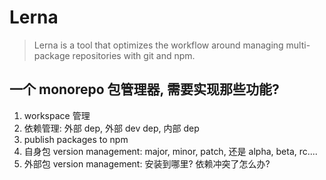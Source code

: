 # Lerna

> Lerna is a tool that optimizes the workflow around managing multi-package repositories with git and npm.

## 一个 monorepo 包管理器, 需要实现那些功能?

1. workspace 管理
2. 依赖管理: 外部 dep, 外部 dev dep, 内部 dep
3. publish packages to npm
4. 自身包 version management: major, minor, patch, 还是 alpha, beta, rc....
5. 外部包 version management: 安装到哪里? 依赖冲突了怎么办?

